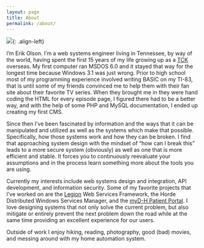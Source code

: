 ```yaml
---
layout: page
title: About
permalink: /about/
---
```


![](https://1.gravatar.com/avatar/604a88477b5bb1d7b71547e162cc38ae?s=250&d=mm&r=g){: .align-left}

I’m Erik Olson. I’m a web systems engineer living in Tennessee, by way of the world, having spent the first 15 years of my life growing up as a [TCK][tck] overseas. My first computer ran MSDOS 6.0 and it stayed that way for the longest time because Windows 3.1 was just wrong. Prior to high school most of my programming experience involved writing BASIC on my TI-83, that is until some of my friends convinced me to help them with their fan site about their favorite TV series. When they brought me in they were hand coding the HTML for every episode page, I figured there had to be a better way, and with the help of some PHP and MySQL documentation, I ended up creating my first CMS.

Since then I’ve been fascinated by information and the ways that it can be manipulated and utilized as well as the systems which make that possible. Specifically, how those systems work and how they can be broken. I find that approaching system design with the mindset of “how can I break this” leads to a more secure system (obviously) as well as one that is more efficient and stable. It forces you to continuously reevaluate your assumptions and in the process learn something more about the tools you are using.

Currently my interests include web systems design and integration, API development, and information security. Some of my favorite projects that I’ve worked on are the [Legion][legion] Web Services Framework, the Horde Distributed Windows Services Manager, and the [myD-H Patient Portal][mydh]. I love designing systems that not only solve the current problem, but also mitigate or entirely prevent the next problem down the road while at the same time providing an excellent experience for our users.

Outside of work I enjoy hiking, reading, photography, good (bad) movies, and messing around with my home automation system.

[tck]: https://en.wikipedia.org/wiki/Third_culture_kid
[legion]: http://erikjolson.com/legion-web-services-framework/
[mydh]: https://www.mydh.org/
